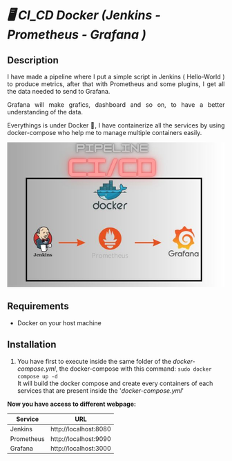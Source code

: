 # _🖥️ CI_CD Docker (Jenkins - Prometheus - Grafana )_

## Description
<div style="text-align: justify;">
  I have made a pipeline where I put a simple script in Jenkins ( Hello-World ) to produce metrics, after that with Prometheus and some plugins, I get all the data needed to send to Grafana.
  
Grafana will make grafics, dashboard and so on, to have a better understanding of the data.

Everythings is under Docker 🐋, I have containerize all the services by using docker-compose who help me to manage multiple containers easily.
</div>
<p align="center">
  <img src="ReadMe-Pictures/PipelineCICD.jpg" alt="Description de l'image">
</p>


## Requirements
  - Docker on your host machine

## Installation

  1) You have first to execute inside the same folder of the _docker-compose.yml_, the docker-compose with this command: `sudo docker compose up -d`<br>
  It will build the docker compose and create every containers of each services that are present inside the '_docker-compose.yml_'

**Now you have access to different webpage:**

| Service     | URL                   |
| ----------- | --------------------- |
| Jenkins     | http://localhost:8080 |
| Prometheus  | http://localhost:9090 |
| Grafana     | http://localhost:3000 |

